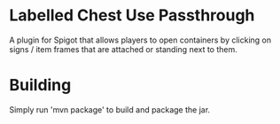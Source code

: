 # Labelled Chest Use Passthrough

A plugin for Spigot that allows players to open containers by clicking on signs / item frames that are attached or standing next to them.

# Building

Simply run 'mvn package' to build and package the jar.
